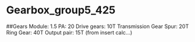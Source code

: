 # Gearbox_group5_425

##Gears
Module: 1.5
PA: 20
Drive gears: 10T
Transmission Gear Spur: 20T
Ring Gear: 40T
Output pair: 15T (from insert calc...)
